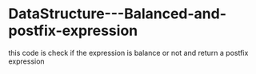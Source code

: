 # DataStructure---Balanced-and-postfix-expression
this code is check if the expression is balance or not and return a postfix expression
